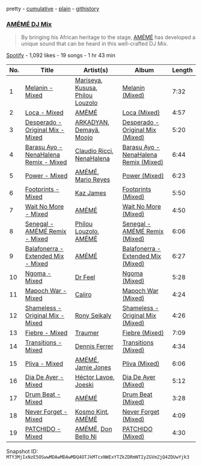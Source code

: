 pretty - [cumulative](/playlists/cumulative/37i9dQZF1DX7Wo3VLsu4cA.md) - [plain](/playlists/plain/37i9dQZF1DX7Wo3VLsu4cA) - [githistory](https://github.githistory.xyz/mackorone/spotify-playlist-archive/blob/main/playlists/plain/37i9dQZF1DX7Wo3VLsu4cA)

### [AMÉMÉ DJ Mix](https://open.spotify.com/playlist/37i9dQZF1DX7Wo3VLsu4cA)

> By bringing his African heritage to the stage, <a href="spotify:artist:1txb9Qg5lJ3KATxPcIYyvO">AMÉMÉ</a> has developed a unique sound that can be heard in this well\-crafted DJ Mix.

[Spotify](https://open.spotify.com/user/spotify) - 1,092 likes - 19 songs - 1 hr 43 min

| No. | Title | Artist(s) | Album | Length |
|---|---|---|---|---|
| 1 | [Melanin \- Mixed](https://open.spotify.com/track/0g58UhmPSvtzyuEdzSzJKv) | [Mariseya](https://open.spotify.com/artist/6CezXXzMXtPnjFvqu4kED1), [Kususa](https://open.spotify.com/artist/4UcrwfAI09CLZ7aBXMiucJ), [Philou Louzolo](https://open.spotify.com/artist/4zCYbkxFSNb6T2D2vFSg6C) | [Melanin \(Mixed\)](https://open.spotify.com/album/4U1taKegYTg8CQokIjMefT) | 7:32 |
| 2 | [Loca \- Mixed](https://open.spotify.com/track/1NdFR8Zd1Lp4GT4MWH5q1i) | [AMÉMÉ](https://open.spotify.com/artist/1txb9Qg5lJ3KATxPcIYyvO) | [Loca \(Mixed\)](https://open.spotify.com/album/5Sonl2lOtcmVNOPhEYpApL) | 4:57 |
| 3 | [Desperado \- Original Mix \- Mixed](https://open.spotify.com/track/3eFkKFiXCGQFogT9oFgw70) | [ARKADYAN](https://open.spotify.com/artist/2ELBfW9Bn2xBAIvWeXeCgI), [Demayä](https://open.spotify.com/artist/0N2lDV24IPsStAeDuvzgC9), [Moojo](https://open.spotify.com/artist/4bU2sBWgXJtViut3q68o5m) | [Desperado \- Original Mix \(Mixed\)](https://open.spotify.com/album/3su9yqv1YuDlf7qZvF6DQl) | 5:20 |
| 4 | [Barasu Ayo \- NenaHalena Remix \- Mixed](https://open.spotify.com/track/28nZMAthIrkhEvVUOmcOgn) | [Claudio Ricci](https://open.spotify.com/artist/2ohliGOnPEVdT0Y8lUPTo3), [NenaHalena](https://open.spotify.com/artist/23iRCK9958IO0IMtIvAAJq) | [Barasu Ayo \- NenaHalena Remix \(Mixed\)](https://open.spotify.com/album/2sj3ATjFj5jpN44Oru65S5) | 6:44 |
| 5 | [Power \- Mixed](https://open.spotify.com/track/4gsnlQIA88gVfLP7BvvtX3) | [AMÉMÉ](https://open.spotify.com/artist/1txb9Qg5lJ3KATxPcIYyvO), [Mario Reyes](https://open.spotify.com/artist/0MNovidyopz59Kcu16ot3v) | [Power \(Mixed\)](https://open.spotify.com/album/58DrGw1t5dbu8BBJWAXXW0) | 6:23 |
| 6 | [Footprints \- Mixed](https://open.spotify.com/track/2Bf3VRqKvuQPuQpT2v2nrM) | [Kaz James](https://open.spotify.com/artist/1XGHs7YFtpCbDGKaNdPPtA) | [Footprints \(Mixed\)](https://open.spotify.com/album/0pTv2RRpfneH6qoHkUOgif) | 5:50 |
| 7 | [Wait No More \- Mixed](https://open.spotify.com/track/0A7JZpxawQooPWc8ZBqor6) | [AMÉMÉ](https://open.spotify.com/artist/1txb9Qg5lJ3KATxPcIYyvO) | [Wait No More \(Mixed\)](https://open.spotify.com/album/7jceHFQcIuab4DH0Z4WF9B) | 4:50 |
| 8 | [Senegal \- AMÉMÉ Remix \- Mixed](https://open.spotify.com/track/7eMo9Nd9K4SK5i6NlB8Ckx) | [Philou Louzolo](https://open.spotify.com/artist/4zCYbkxFSNb6T2D2vFSg6C), [AMÉMÉ](https://open.spotify.com/artist/1txb9Qg5lJ3KATxPcIYyvO) | [Senegal \- AMÉMÉ Remix \(Mixed\)](https://open.spotify.com/album/6vZVowcLAKobTtbo2Jo098) | 6:06 |
| 9 | [Balafonerra \- Extended Mix \- Mixed](https://open.spotify.com/track/7fIVHj15EWgWAlB6YXsG19) | [AMÉMÉ](https://open.spotify.com/artist/1txb9Qg5lJ3KATxPcIYyvO) | [Balafonerra \- Extended Mix \(Mixed\)](https://open.spotify.com/album/5fy8wwRLZhoUJH0OL0AMAW) | 6:27 |
| 10 | [Ngoma \- Mixed](https://open.spotify.com/track/402d3Cuetwvfv6UtZnvt85) | [Dr Feel](https://open.spotify.com/artist/20OBylFJKe5WtQzqO32Xxq) | [Ngoma \(Mixed\)](https://open.spotify.com/album/4g6QXfkwcQdYT5Cl6kV1Rp) | 5:28 |
| 11 | [Mapoch War \- Mixed](https://open.spotify.com/track/6Vamseb2XZMoYJYa9iXKBa) | [Caiiro](https://open.spotify.com/artist/0fs9otT9TtwXUOcFXZomZY) | [Mapoch War \(Mixed\)](https://open.spotify.com/album/1iwU7Ke4w10hdKJnxXd1sU) | 4:24 |
| 12 | [Shameless \- Original Mix \- Mixed](https://open.spotify.com/track/2RaqiWuHsz4UKSrfusTsDW) | [Rony Seikaly](https://open.spotify.com/artist/4AcGuUg7odrpcPUlrHGezB) | [Shameless \- Original Mix \(Mixed\)](https://open.spotify.com/album/1qtANrnV1qUAKtyA4ka6Ha) | 4:26 |
| 13 | [Fiebre \- Mixed](https://open.spotify.com/track/2TIVxTVHQv309NLLwUFXKw) | [Traumer](https://open.spotify.com/artist/55qp3isnfx4ZKPHw5oP4eh) | [Fiebre \(Mixed\)](https://open.spotify.com/album/3fHPbNq4gvY2ki6Ybd5wzy) | 7:09 |
| 14 | [Transitions \- Mixed](https://open.spotify.com/track/1XtvtUYqSjEFrykmBTtQYO) | [Dennis Ferrer](https://open.spotify.com/artist/0MGTHZpAGf7isSfw8yMIoi) | [Transitions \(Mixed\)](https://open.spotify.com/album/4vMMgCTN5BMNFq0QlbtfsW) | 4:34 |
| 15 | [Pliva \- Mixed](https://open.spotify.com/track/3WlYT7MeMfzVbep4WaleJ9) | [AMÉMÉ](https://open.spotify.com/artist/1txb9Qg5lJ3KATxPcIYyvO), [Jamie Jones](https://open.spotify.com/artist/4admDxmnri5Zco0xYrJ0ji) | [Pliva \(Mixed\)](https://open.spotify.com/album/5Gf1rNY3ERgsvnN658KKCj) | 6:06 |
| 16 | [Dia De Ayer \- Mixed](https://open.spotify.com/track/5uZP8ZtLFQ3bUZlXDGeVyT) | [Héctor Lavoe](https://open.spotify.com/artist/7opp16lU7VM3l2WBdGMYHP), [Joeski](https://open.spotify.com/artist/3OsEdeMsQIAdDi2OduzED7) | [Dia De Ayer \(Mixed\)](https://open.spotify.com/album/3slVTkvLoZvrQB0Gbgwdnm) | 5:12 |
| 17 | [Drum Beat \- Mixed](https://open.spotify.com/track/1TXmkxDZTosN8zWJMVc8sz) | [AMÉMÉ](https://open.spotify.com/artist/1txb9Qg5lJ3KATxPcIYyvO) | [Drum Beat \(Mixed\)](https://open.spotify.com/album/6F8lSpxVhgMENI0ucENEqq) | 3:28 |
| 18 | [Never Forget \- Mixed](https://open.spotify.com/track/0vqPTvGswSf2vT93EVHmwC) | [Kosmo Kint](https://open.spotify.com/artist/5xPHGeNecDlCoEezCF2bWn), [AMÉMÉ](https://open.spotify.com/artist/1txb9Qg5lJ3KATxPcIYyvO) | [Never Forget \(Mixed\)](https://open.spotify.com/album/4VQ503qKH7p7DagdEpdHrF) | 4:09 |
| 19 | [PATCHIDO \- Mixed](https://open.spotify.com/track/0kw27ZMViWTaLCERyRmgb4) | [AMÉMÉ](https://open.spotify.com/artist/1txb9Qg5lJ3KATxPcIYyvO), [Don Bello Ni](https://open.spotify.com/artist/2E3N0Qfv4EBNlgL1tJwBDT) | [PATCHIDO \(Mixed\)](https://open.spotify.com/album/03dfoIYUcaISFnGsPRxn4R) | 4:30 |

Snapshot ID: `MTY3MjIxNzE5OSwwMDAwMDAwMDQ4OTJkMTcxNWExYTZkZDRmNTIyZGVmZjQ4ZDUwYjk3`
